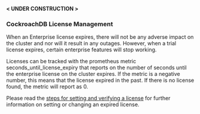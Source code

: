 
 **< UNDER CONSTRUCTION >**

### CockroachDB License Management

When an Enterprise license expires, there will not be any adverse impact on the cluster and nor will it result in any outages. However, when a trial license expires, certain enterprise features will stop working.

Licenses can be tracked with the prometheus metric seconds\_until\_license\_expiry that reports on the number of seconds until the enterprise license on the cluster expires. If the metric is a negative number, this means that the license expired in the past. If there is no license found, the metric will report as 0.

Please read the [steps for setting and verifying a license](https://www.cockroachlabs.com/docs/stable/licensing-faqs.html#set-a-license) for further information on setting or changing an expired license.



